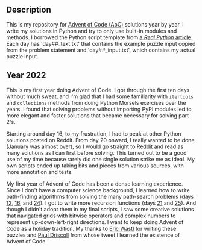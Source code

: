 ## Description

This is my repository for [Advent of Code (AoC)](https://adventofcode.com/) solutions year by year. I write my solutions in Python and try to only use built-in modules and methods. I borrowed the Python script template from [a *Real Python* article](https://realpython.com/python-advent-of-code/#the-structure-of-a-solution). Each day has 'day##_text.txt' that contains the example puzzle input copied from the problem statement and 'day##_input.txt', which contains my actual puzzle input. 

## Year 2022

This is my first year doing Advent of Code. I got through the first ten days without much sweat, and I'm glad that I had some familiarity with `itertools` and `collections` methods from doing Python Morsels exercises over the years. I found that solving problems without importing PyPI modules led to more elegant and faster solutions that became necessary for solving part 2's. 

Starting around day 16, to my frustration, I had to peak at other Python solutions posted on Reddit. From day 20 onward, I really wanted to be done (January was almost over), so I would go straight to Reddit and read as many solutions as I can first before solving. This turned out to be a good use of my time because rarely did one single solution strike me as ideal. My own scripts ended up taking bits and pieces from various sources, with more annotation and tests. 

My first year of Advent of Code has been a dense learning experience. Since I don't have a computer science background, I learned how to write path-finding algorithms from solving the many path-search problems (days [12](https://github.com/amikami102/AdventOfCode/blob/1386eac2219ace58f82ba13bb7199d6a72ed0db9/year2022/day12_hill_climbing_algorithm.py), [16](https://github.com/amikami102/AdventOfCode/blob/54bdad0e0f1b672e53f3b69b3efd9ab8cf8fc041/year2022/day16_proboscidea_volcanium.py), and [24](https://github.com/amikami102/AdventOfCode/blob/54bdad0e0f1b672e53f3b69b3efd9ab8cf8fc041/year2022/day24_blizzard_basin.py)). I got to write more recursion functions (days [21](https://github.com/amikami102/AdventOfCode/blob/54bdad0e0f1b672e53f3b69b3efd9ab8cf8fc041/year2022/day21_moneky_math.py) and [25](https://github.com/amikami102/AdventOfCode/blob/54bdad0e0f1b672e53f3b69b3efd9ab8cf8fc041/year2022/day25_full_of_hot_air.py)). And though I didn't adopt them in my final scripts, I saw some creative solutions that navigated grids with bitwise operators and complex numbers to represent up-down-left-right directions. I want to keep doing Advent of Code as a holiday tradition. My thanks to [Eric Wastl](https://adventofcode.com/2022/about) for writing these puzzles and [Paul Driscoll](https://twitter.com/driscollis?s=20) from whose tweet I learned the existence of Advent of Code.
